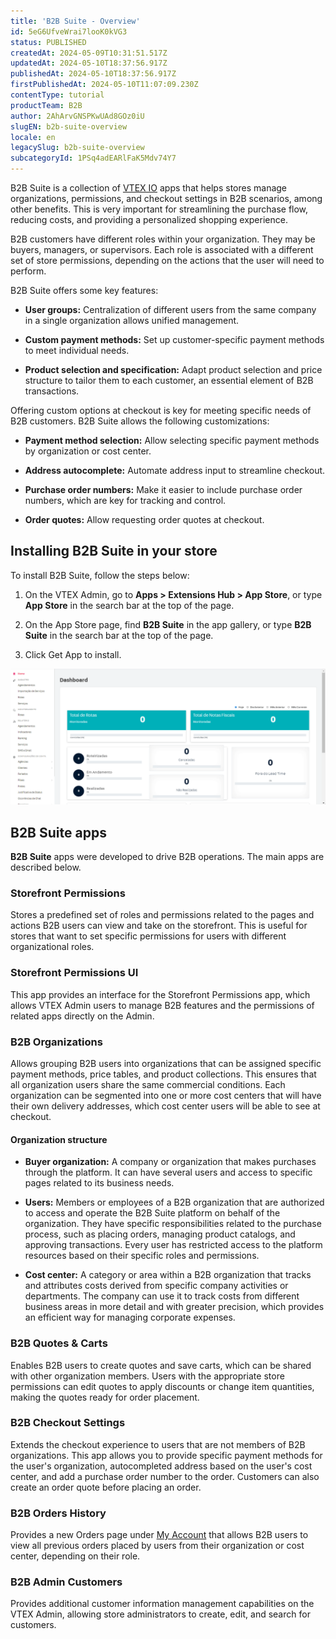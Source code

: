 ```yaml
---
title: 'B2B Suite - Overview'
id: 5eG6UfveWrai7looK0kVG3
status: PUBLISHED
createdAt: 2024-05-09T10:31:51.517Z
updatedAt: 2024-05-10T18:37:56.917Z
publishedAt: 2024-05-10T18:37:56.917Z
firstPublishedAt: 2024-05-10T11:07:09.230Z
contentType: tutorial
productTeam: B2B
author: 2AhArvGNSPKwUAd8GOz0iU
slugEN: b2b-suite-overview
locale: en
legacySlug: b2b-suite-overview
subcategoryId: 1PSq4adEARlFaK5Mdv74Y7
---
```



B2B Suite is a collection of [VTEX IO](https://developers.vtex.com/docs/guides/vtex-io-documentation-what-is-vtex-io) apps that helps stores manage organizations, permissions, and checkout settings in B2B scenarios, among other benefits. This is very important for streamlining the purchase flow, reducing costs, and providing a personalized shopping experience.

B2B customers have different roles within your organization. They may be buyers, managers, or supervisors. Each role is associated with a different set of store permissions, depending on the actions that the user will need to perform.

B2B Suite offers some key features:

- **User groups:** Centralization of different users from the same company in a single organization allows unified management.

- **Custom payment methods:** Set up customer-specific payment methods to meet individual needs.

- **Product selection and specification:** Adapt product selection and price structure to tailor them to each customer, an essential element of B2B transactions.

Offering custom options at checkout is key for meeting specific needs of B2B customers. B2B Suite allows the following customizations:

- **Payment method selection:** Allow selecting specific payment methods by organization or cost center.

- **Address autocomplete:** Automate address input to streamline checkout.

- **Purchase order numbers:** Make it easier to include purchase order numbers, which are key for tracking and control.

- **Order quotes:** Allow requesting order quotes at checkout.

## Installing B2B Suite in your store

To install B2B Suite, follow the steps below:

1. On the VTEX Admin, go to **Apps > Extensions Hub > App Store**, or type **App Store** in the search bar at the top of the page.

2. On the App Store page, find **B2B Suite** in the app gallery, or type **B2B Suite** in the search bar at the top of the page.

3. Click Get App to install.

![Instalação B2B Suite - EN](https://raw.githubusercontent.com/vtexdocs/help-center-content/refs/heads/main/_1.gif)

## B2B Suite apps

**B2B Suite** apps were developed to drive B2B operations. The main apps are described below.

### Storefront Permissions

Stores a predefined set of roles and permissions related to the pages and actions B2B users can view and take on the storefront. This is useful for stores that want to set specific permissions for users with different organizational roles.

### Storefront Permissions UI

This app provides an interface for the Storefront Permissions app, which allows VTEX Admin users to manage B2B features and the permissions of related apps directly on the Admin.

### B2B Organizations

Allows grouping B2B users into organizations that can be assigned specific payment methods, price tables, and product collections. This ensures that all organization users share the same commercial conditions.
Each organization can be segmented into one or more cost centers that will have their own delivery addresses, which cost center users will be able to see at checkout.

#### **Organization structure**

- **Buyer organization:** A company or organization that makes purchases through the platform. It can have several users and access to specific pages related to its business needs.

- **Users:** Members or employees of a B2B organization that are authorized to access and operate the B2B Suite platform on behalf of the organization. They have specific responsibilities related to the purchase process, such as placing orders, managing product catalogs, and approving transactions. Every user has restricted access to the platform resources based on their specific roles and permissions.

- **Cost center:** A category or area within a B2B organization that tracks and attributes costs derived from specific company activities or departments. The company can use it to track costs from different business areas in more detail and with greater precision, which provides an efficient way for managing corporate expenses.

### B2B Quotes & Carts

Enables B2B users to create quotes and save carts, which can be shared with other organization members. Users with the appropriate store permissions can edit quotes to apply discounts or change item quantities, making the quotes ready for order placement.

### B2B Checkout Settings

Extends the checkout experience to users that are not members of B2B organizations. This app allows you to provide specific payment methods for the user's organization, autocompleted address based on the user's cost center, and add a purchase order number to the order. Customers can also create an order quote before placing an order.

### B2B Orders History

Provides a new Orders page under [My Account](https://help.vtex.com/en/tutorial/como-funciona-a-minha-conta--2BQ3GiqhqGJTXsWVuio3Xh) that allows B2B users to view all previous orders placed by users from their organization or cost center, depending on their role.

### B2B Admin Customers

Provides additional customer information management capabilities on the VTEX Admin, allowing store administrators to create, edit, and search for customers.

